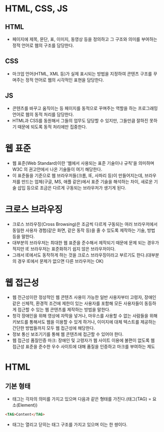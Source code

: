 # HTML, CSS, JS
## HTML
- 페이지에 제목, 문단, 표, 이미지, 동영상 등을 정의하고 그 구조와 의미를 부여하는 정적 언어로 웹의 구조를 담당한다. 

## CSS
- 마크업 언어(HTML, XML 등)가 실제 표시되는 방법을 지정하여 콘텐츠 구조를 꾸며주는 정적 언어로 웹의 시각적인 표현을 담당한다.

## JS
- 콘텐츠를 바꾸고 움직이는 등 페이지를 동적으로 꾸며주는 역할을 하는 프로그래밍 언어로 웹의 동적 처리를 담당한다.
- HTML과 CSS를 동원해서 그들의 업무도 담당할 수 있지만, 그들만큼 잘하진 못하기 때문에 되도록 동적 처리에만 집중한다.


# 웹 표준
- 웹 표준(Web Standard)이란 '웹에서 사용되는 표준 기술이나 규칙'을 의미하며 W3C 의 권고안에서 나온 기술들이 여기 해당한다. 
- 이 표준들을 기준으로 웹 브라우저들(크롬, IE, 사파리 등)이 만들어지는데, 브라우저를 만드는 업체(구글, MS, 애플 같은)에서 표준 기술을 해석하는 차이, 새로운 기술 삽입 등으로 조금은 다르게 구동되는 브라우저가 생기게 된다.

# 크로스 브라우징 
- 크로스 브라우징(Cross Browsing)은 조금씩 다르게 구동되는 여러 브라우저에서 동일한 사용자 경험(같은 화면, 같은 동작 등)을 줄 수 있도록 제작하는 기술, 방법 등을 말한다.
- 대부분의 브라우저는 최대한 웹 표준을 준수해서 제작되기 때문에 문제 되는 경우가 적지만 IE 브라우저는 표준화하기 쉽지 않은 브라우저이다.
- 그래서 IE에서도 동작하게 하는 것을 크로스 브라우징이라고 부르기도 한다.(대부분의 경우 IE에서 문제가 없으면 다른 브라우저는 OK)

# 웹 접근성
- 웹 전근성이란 정상적인 웹 콘텐츠 사용이 가능한 일반 사용자부터 고령자, 장애인 같은 신체적, 환경적 조건에 제한이 있는 사용자를 포함해 모든 사용자들이 동등하게 접근할 수 있는 웹 콘텐츠를 제작하는 방법을 말한다.
- 청각 장애인을 위해 영상에 자막을 넣거나, 마우스를 사용할 수 없는 사람들을 위해 키보드를 통해서도 웹을 이용할 수 있게 하거나, 이미지에 대체 텍스트를 제공하는 간단한 방법들까지 모두 웹 접근성에 해당한다.
- 정보 통신 보조기기를 통해 웹 콘텐츠에 접근할 수 있어야 한다.
- 웹 접근성 품질인증 마크: 장애인 및 고령자가 웹 사이트 이용에 불편이 없도록 웹 접근성 표준을 준수한 우수 사이트에 대해 품질을 인증하고 마크를 부여하는 제도


# HTML
## 기본 형태
- 태그는 각자의 의미를 가지고 있으며 다음과 같은 형태를 가진다.(태그(TAG) = 요소(Element))
```html
<TAG>Content</TAG>
```
- 태그는 열리고 닫히는 태그 구조를 가지고 있으며 이는 한 쌍이다.
